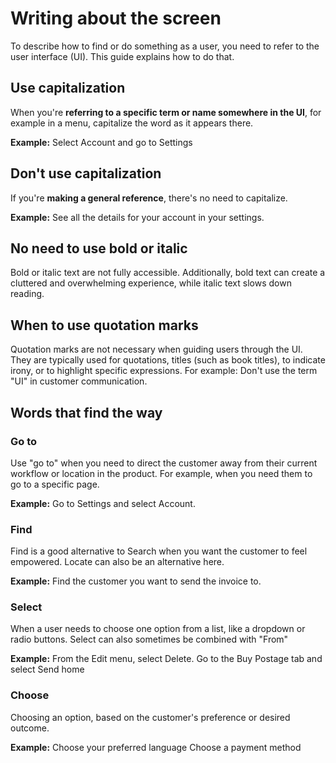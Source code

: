 # Writing about the screen

To describe how to find or do something as a user, you need to refer to the user interface (UI). This guide explains how to do that.

## Use capitalization

When you're **referring to a specific term or name somewhere in the UI**, for example in a menu, capitalize the word as it appears there.

**Example:**
Select Account and go to Settings

## Don't use capitalization

If you're **making a general reference**, there's no need to capitalize.

**Example:**
See all the details for your account in your settings.

## No need to use bold or italic

Bold or italic text are not fully accessible. Additionally, bold text can create a cluttered and overwhelming experience, while italic text slows down reading.

## When to use quotation marks

Quotation marks are not necessary when guiding users through the UI. They are typically used for quotations, titles (such as book titles), to indicate irony, or to highlight specific expressions. For example: Don't use the term "UI" in customer communication.

## Words that find the way

### Go to

Use "go to" when you need to direct the customer away from their current workflow or location in the product. For example, when you need them to go to a specific page.

**Example:**
Go to Settings and select Account.

### Find

Find is a good alternative to Search when you want the customer to feel empowered. Locate can also be an alternative here.

**Example:**
Find the customer you want to send the invoice to.

### Select

When a user needs to choose one option from a list, like a dropdown or radio buttons. Select can also sometimes be combined with "From"

**Example:**
From the Edit menu, select Delete.
Go to the Buy Postage tab and select Send home

### Choose

Choosing an option, based on the customer's preference or desired outcome.

**Example:**
Choose your preferred language
Choose a payment method